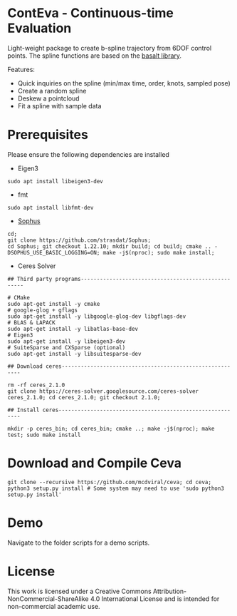 # ContEva - Continuous-time Evaluation

Light-weight package to create b-spline trajectory from 6DOF control points. The spline functions are based on the [basalt library](https://cvg.cit.tum.de/research/vslam/basalt).

Features:
* Quick inquiries on the spline (min/max time, order, knots, sampled pose)
* Create a random spline
* Deskew a pointcloud
* Fit a spline with sample data

# Prerequisites

Please ensure the following dependencies are installed

* Eigen3
```
sudo apt install libeigen3-dev
```
* fmt
```
sudo apt install libfmt-dev
```
* [Sophus](https://github.com/strasdat/Sophus)
```
cd;
git clone https://github.com/strasdat/Sophus;
cd Sophus; git checkout 1.22.10; mkdir build; cd build; cmake .. -DSOPHUS_USE_BASIC_LOGGING=ON; make -j$(nproc); sudo make install;
```
* Ceres Solver
```
## Third party programs----------------------------------------------------

# CMake
sudo apt-get install -y cmake
# google-glog + gflags
sudo apt-get install -y libgoogle-glog-dev libgflags-dev
# BLAS & LAPACK
sudo apt-get install -y libatlas-base-dev
# Eigen3
sudo apt-get install -y libeigen3-dev
# SuiteSparse and CXSparse (optional)
sudo apt-get install -y libsuitesparse-dev

## Download ceres---------------------------------------------------------

rm -rf ceres_2.1.0
git clone https://ceres-solver.googlesource.com/ceres-solver ceres_2.1.0; cd ceres_2.1.0; git checkout 2.1.0;

## Install ceres----------------------------------------------------------

mkdir -p ceres_bin; cd ceres_bin; cmake ..; make -j$(nproc); make test; sudo make install
```
# Download and Compile Ceva

```
git clone --recursive https://github.com/mcdviral/ceva; cd ceva; python3 setup.py install # Some system may need to use 'sudo python3 setup.py install'

```

# Demo
Navigate to the folder scripts for a demo scripts.

# License
This work is licensed under a Creative Commons Attribution-NonCommercial-ShareAlike 4.0 International License and is intended for non-commercial academic use.

